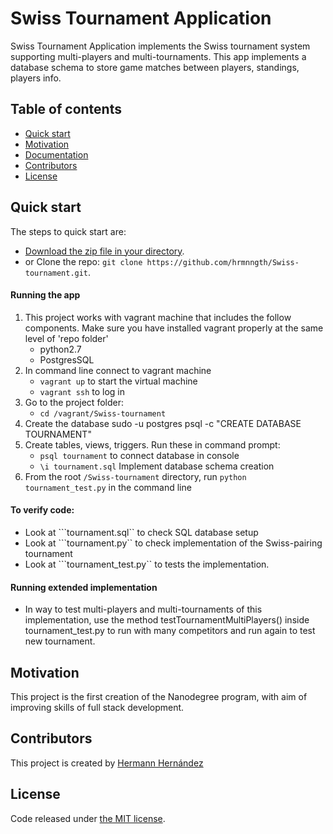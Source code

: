 # Swiss Tournament Application

Swiss Tournament Application implements the Swiss tournament system supporting multi-players and multi-tournaments. This app implements a database schema to store game matches between players, standings, players info.

## Table of contents

* [Quick start](#quick-start)
* [Motivation](#motivation)
* [Documentation](#documentation)
* [Contributors](#contributors)
* [License](#license)


## Quick start

The steps to quick start are:

* [Download the zip file in your directory](https://github.com/hrmnngth/Swiss-tournament/archive/master.zip).
* or Clone the repo: `git clone https://github.com/hrmnngth/Swiss-tournament.git`.

#### Running the app

1. This project works with vagrant machine that includes the follow components. Make sure you have installed vagrant properly at the same level of 'repo folder'
	- python2.7
	- PostgresSQL
2. In command line connect to vagrant machine
	- ``vagrant up`` to start the virtual machine
	- ``vagrant ssh`` to log in
3. Go to the project folder:
	- ``cd /vagrant/Swiss-tournament``
5. Create the database
	sudo -u postgres psql -c "CREATE DATABASE TOURNAMENT"
6. Create tables, views, triggers. Run these in command prompt:
	- ``psql tournament`` to connect database in console
	- ``\i tournament.sql`` Implement database schema creation
7. From the root `/Swiss-tournament` directory, run `python tournament_test.py` in the command line

#### To verify code:
- Look at ```tournament.sql`` to check SQL database setup
- Look at ```tournament.py`` to check implementation of the Swiss-pairing tournament
- Look at ```tournament_test.py`` to tests the implementation. 

#### Running extended implementation
- In way to test multi-players and multi-tournaments of this implementation, use the method testTournamentMultiPlayers() inside tournament_test.py to run with many competitors and run again to test new tournament.


## Motivation

This project is the first creation of the Nanodegree program, with aim of improving skills of full stack development.


## Contributors

This project is created by [Hermann Hernández](https://twitter.com/hrmnn_mx)


## License

Code released under [the MIT license](https://github.com/twbs/bootstrap/blob/master/LICENSE).